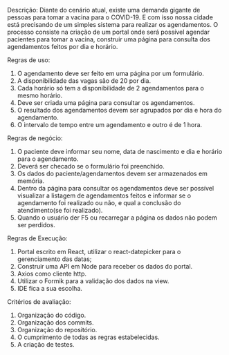 Descrição:
Diante do cenário atual, existe uma demanda gigante de pessoas para tomar a vacina para o COVID-19. E com isso nossa cidade está precisando de um simples sistema para realizar os agendamentos. O processo consiste na criação de um portal onde será possível agendar pacientes para tomar a vacina, construir uma página para consulta dos agendamentos feitos por dia e horário.

Regras de uso:
1. O agendamento deve ser feito em uma página por um formulário.
2. A disponibilidade das vagas são de 20 por dia.
3. Cada horário só tem a disponibilidade de 2 agendamentos para o mesmo horário.
4. Deve ser criada uma página para consultar os agendamentos.
5. O resultado dos agendamentos devem ser agrupados por dia e hora do agendamento.
6. O intervalo de tempo entre um agendamento e outro é de 1 hora.

Regras de negócio:
1. O paciente deve informar seu nome, data de nascimento e dia e horário para o agendamento.
2. Deverá ser checado se o formulário foi preenchido.
3. Os dados do paciente/agendamentos devem ser armazenados em memória.
4. Dentro da página para consultar os agendamentos deve ser possível visualizar a listagem de agendamentos feitos e informar se o agendamento foi realizado ou não, e qual a conclusão do atendimento(se foi realizado).
5. Quando o usuário der F5 ou recarregar a página os dados não podem ser perdidos.

Regras de Execução:
1. Portal escrito em React, utilizar o react-datepicker para o gerenciamento das datas;
2. Construir uma API em Node para receber os dados do portal.
3. Axios como cliente http.
4. Utilizar o Formik para a validação dos dados na view.
5. IDE fica a sua escolha.

Critérios de avaliação:
1. Organização do código.
2. Organização dos commits.
3. Organização do repositório.
4. O cumprimento de todas as regras estabelecidas.
5. A criação de testes.